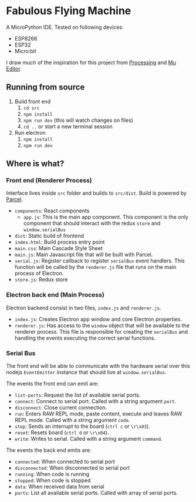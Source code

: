 # Fabulous Flying Machine

A MicroPython IDE. Tested on following devices:

- ESP8266
- ESP32
- Micro:bit

I draw much of the inspiration for this project from [Processing](https://processing.org) and [Mu Editor](https://codewith.mu/).

## Running from source

1. Build front end
	1. `cd src`
	1. `npm install`
	1. `npm run dev` (this will watch changes on files)
	1. `cd ..` or start a new terminal session
1. Run electron
	1. `npm install`
	1. `npm run dev`

## Where is what?

### Front end (Renderer Process)

Interface lives inside `src` folder and builds to `src/dist`. Build is powered by [Parcel](https://parceljs.org/).

- `components`: React components
	- `app.js`: This is the main app component. This component is the only component that should interact with the redux `store` and `window.serialBus`
- `dist`: Static build of frontend
- `index.html`: Build process entry point
- `main.css`: Main Cascade Style Sheet
- `main.js`: Main Javascript file that will be built with Parcel.
- `serial.js`: Register callback to register `serialBus` event handlers. This function will be called by the `renderer.js` file that runs on the main process of Electron.
- `store.js`: Redux store

### Electron back end (Main Process)

Electron backend consist in two files, `index.js` and `renderer.js`.

- `index.js`: Creates Electron app window and core Electron properties.
- `renderer.js`: Has access to the `window` object that will be available to the renderer process. This file is responsible for creating the `serialBus` and handling the events executing the correct serial functions.

### Serial Bus

The front end will be able to communicate with the hardware serial over this nodejs `EventEmitter` instance that should live at `window.serialBus`.

The events the front end can emit are:
- `list-ports`: Request the list of available serial ports.
- `connect`: Connect to serial port. Called with a string argument `port`.
- `disconnect`: Close current connection.
- `run`: Enters RAW REPL mode, paste content, execute and leaves RAW REPL mode. Called with a string argument `code`.
- `stop`: Sends an interrupt to the board (`ctrl c` or `\r\x03`).
- `reset`: Resets board (`ctrl d` or `\r\x04`).
- `write`: Writes to serial. Called with a string argument `command`.

The events the back end emits are:
- `connected`: When connected to serial port
- `disconnected`: When disconnected to serial port
- `running`: When code is running
- `stopped`: When code is stopped
- `data`: When received data from serial
- `ports`: List all available serial ports. Called with array of serial ports.
